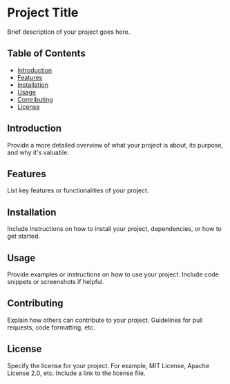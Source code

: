 # Project Title

Brief description of your project goes here.

## Table of Contents

- [Introduction](#introduction)
- [Features](#features)
- [Installation](#installation)
- [Usage](#usage)
- [Contributing](#contributing)
- [License](#license)

## Introduction

Provide a more detailed overview of what your project is about, its purpose, and why it's valuable.

## Features

List key features or functionalities of your project.

## Installation

Include instructions on how to install your project, dependencies, or how to get started.

## Usage

Provide examples or instructions on how to use your project. Include code snippets or screenshots if helpful.

## Contributing

Explain how others can contribute to your project. Guidelines for pull requests, code formatting, etc.

## License

Specify the license for your project. For example, MIT License, Apache License 2.0, etc. Include a link to the license file.

